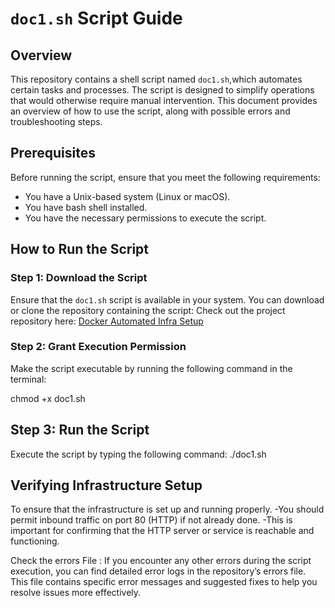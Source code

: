 # `doc1.sh` Script Guide

## Overview
This repository contains a shell script named `doc1.sh`,which automates certain tasks and processes. The script is designed to simplify operations that would otherwise require manual intervention. This document provides an overview of how to use the script, along with possible errors and troubleshooting steps.

## Prerequisites
Before running the script, ensure that you meet the following requirements:
- You have a Unix-based system (Linux or macOS).
- You have bash shell installed.
- You have the necessary permissions to execute the script.

## How to Run the Script

### Step 1: Download the Script
Ensure that the `doc1.sh` script is available in your system. You can download or clone the repository containing the script:
Check out the project repository here: [Docker Automated Infra Setup](https://github.com/karthikvt22/Docker-automated-infra-setup)


### Step 2: Grant Execution Permission
Make the script executable by running the following command in the terminal:

chmod +x doc1.sh

## Step 3: Run the Script
Execute the script by typing the following command:
./doc1.sh

## Verifying Infrastructure Setup

To ensure that the infrastructure is set up and running properly.
-You should permit inbound traffic on port 80 (HTTP) if not already done.
-This is important for confirming that the HTTP server or service is reachable and functioning.

Check the errors File : If you encounter any other errors during the script execution, you can find detailed error logs in the repository’s errors file. This file contains specific error messages and suggested fixes to help you resolve issues more effectively.

